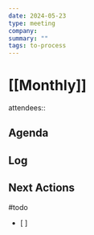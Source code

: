 ```yaml
---
date: 2024-05-23
type: meeting
company: 
summary: ""
tags: to-process
---
```

# [[Monthly]]

attendees:: 

## Agenda


## Log


## Next Actions
#todo
- [ ] 
